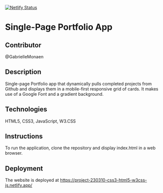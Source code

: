 [![Netlify Status](https://api.netlify.com/api/v1/badges/71f45864-efe3-4abe-81a8-6b3f90cad0e0/deploy-status)](https://app.netlify.com/sites/project-230310-css3-html5-w3css-js/deploys)

# Single-Page Portfolio App

## Contributor
@GabrielleMonaen

## Description
Single-page Portfolio app that dynamically pulls completed projects from Github and displays them in a mobile-first responsive grid of cards. It makes use of a Google Font and a gradient background.

## Technologies
HTML5, CSS3, JavaScript, W3.CSS

## Instructions
To run the application, clone the repository and display index.html in a web browser.

## Deployment
The website is deployed at https://project-230310-css3-html5-w3css-js.netlify.app/